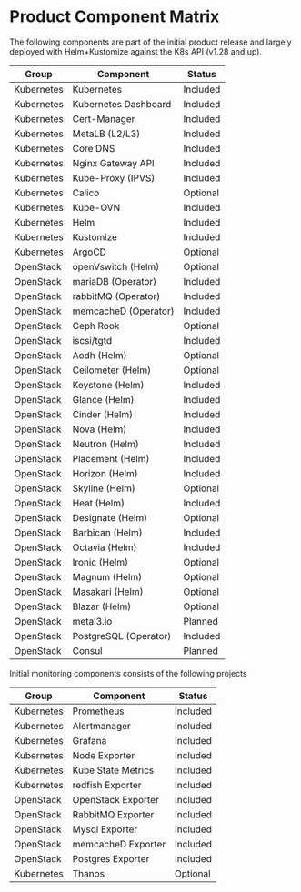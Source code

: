 # Product Component Matrix

The following components are part of the initial product release
and largely deployed with Helm+Kustomize against the K8s API (v1.28 and up).

| Group      | Component             | Status   |
|------------|-----------------------|----------|
| Kubernetes | Kubernetes            | Included |
| Kubernetes | Kubernetes Dashboard  | Included |
| Kubernetes | Cert-Manager          | Included |
| Kubernetes | MetaLB (L2/L3)        | Included |
| Kubernetes | Core DNS              | Included |
| Kubernetes | Nginx Gateway API     | Included |
| Kubernetes | Kube-Proxy (IPVS)     | Included |
| Kubernetes | Calico                | Optional |
| Kubernetes | Kube-OVN              | Included |
| Kubernetes | Helm                  | Included |
| Kubernetes | Kustomize             | Included |
| Kubernetes | ArgoCD                | Optional |
| OpenStack  | openVswitch (Helm)    | Optional |
| OpenStack  | mariaDB (Operator)    | Included |
| OpenStack  | rabbitMQ (Operator)   | Included |
| OpenStack  | memcacheD (Operator)  | Included |
| OpenStack  | Ceph Rook             | Optional |
| OpenStack  | iscsi/tgtd            | Included |
| OpenStack  | Aodh (Helm)           | Optional |
| OpenStack  | Ceilometer (Helm)     | Optional |
| OpenStack  | Keystone (Helm)       | Included |
| OpenStack  | Glance (Helm)         | Included |
| OpenStack  | Cinder (Helm)         | Included |
| OpenStack  | Nova (Helm)           | Included |
| OpenStack  | Neutron (Helm)        | Included |
| OpenStack  | Placement (Helm)      | Included |
| OpenStack  | Horizon (Helm)        | Included |
| OpenStack  | Skyline (Helm)        | Optional |
| OpenStack  | Heat (Helm)           | Included |
| OpenStack  | Designate (Helm)      | Optional |
| OpenStack  | Barbican (Helm)       | Included |
| OpenStack  | Octavia (Helm)        | Included |
| OpenStack  | Ironic (Helm)         | Optional |
| OpenStack  | Magnum (Helm)         | Optional |
| OpenStack  | Masakari (Helm)       | Optional |
| OpenStack  | Blazar (Helm)         | Optional |
| OpenStack  | metal3.io             | Planned  |
| OpenStack  | PostgreSQL (Operator) | Included |
| OpenStack  | Consul                | Planned  |

Initial monitoring components consists of the following projects

| Group      | Component          | Status   |
|------------|--------------------|----------|
| Kubernetes | Prometheus         | Included |
| Kubernetes | Alertmanager       | Included |
| Kubernetes | Grafana            | Included |
| Kubernetes | Node Exporter      | Included |
| Kubernetes | Kube State Metrics | Included |
| Kubernetes | redfish Exporter   | Included |
| OpenStack  | OpenStack Exporter | Included |
| OpenStack  | RabbitMQ Exporter  | Included |
| OpenStack  | Mysql Exporter     | Included |
| OpenStack  | memcacheD Exporter | Included |
| OpenStack  | Postgres Exporter  | Included |
| Kubernetes | Thanos             | Optional |
